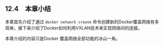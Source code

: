 ## 12.4　本章小结

本章首先介绍了通过 `docker network create` 命令创建新的Docker覆盖网络有多简单。接下来介绍了Docker如何利用VXLAN技术来实现网络间的连接。

本章介绍的内容只是Docker 覆盖网络全部功能的冰山一角。



